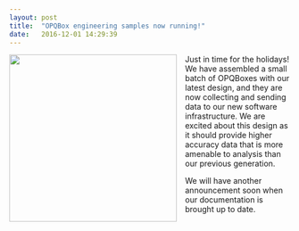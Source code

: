 ```yaml
---
layout: post
title:  "OPQBox engineering samples now running!"
date:   2016-12-01 14:29:39
---
```

<img style="margin-right: 15px; margin-bottom: 10px; float: left" src="/images/opqbox2.JPG" width="300px">

Just in time for the holidays!  We have assembled a small batch of OPQBoxes with our latest design, and they are now collecting and sending data to our new software infrastructure.  We are excited about this design as it should provide higher accuracy data that is more amenable to analysis than our previous generation. 

We will have another announcement soon when our documentation is brought up to date. 

